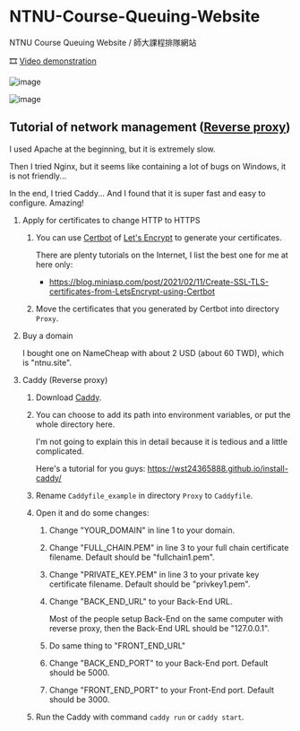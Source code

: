 # NTNU-Course-Queuing-Website
NTNU Course Queuing Website / 師大課程排隊網站

:film_strip: [Video demonstration](https://drive.google.com/file/d/1kD20a2p87bEUbMNY-0_bzJAPP7JunoJ5/view?usp=sharing)

![image](https://user-images.githubusercontent.com/66176726/155833713-bda110dc-5cb7-4ad4-a89c-c13edfde0c7e.png)

![image](https://user-images.githubusercontent.com/66176726/155833731-ead14ef4-c0b4-48e0-b1b3-b6b10acd4f20.png)

## Tutorial of network management ([Reverse proxy](https://zh.wikipedia.org/wiki/%E5%8F%8D%E5%90%91%E4%BB%A3%E7%90%86))

I used Apache at the beginning, but it is extremely slow.

Then I tried Nginx, but it seems like containing a lot of bugs on Windows, it is not friendly...

In the end, I tried Caddy... And I found that it is super fast and easy to configure. Amazing!

1. Apply for certificates to change HTTP to HTTPS

   1. You can use [Certbot](https://certbot.eff.org/) of [Let's Encrypt](https://letsencrypt.org/zh-tw/) to generate your certificates.
   
      There are plenty tutorials on the Internet, I list the best one for me at here only:
      - https://blog.miniasp.com/post/2021/02/11/Create-SSL-TLS-certificates-from-LetsEncrypt-using-Certbot

   2. Move the certificates that you generated by Certbot into directory `Proxy`.
   
2. Buy a domain

   I bought one on NameCheap with about 2 USD (about 60 TWD), which is "ntnu.site".

3. Caddy (Reverse proxy)

   1. Download [Caddy](https://github.com/caddyserver/caddy/releases/download/v2.4.6/caddy_2.4.6_windows_amd64.zip).
   2. You can choose to add its path into environment variables, or put the whole directory here.

      I'm not going to explain this in detail because it is tedious and a little complicated.

      Here's a tutorial for you guys: https://wst24365888.github.io/install-caddy/
   3. Rename `Caddyfile_example` in directory `Proxy` to `Caddyfile`.
   4. Open it and do some changes:

      1. Change "YOUR_DOMAIN" in line 1 to your domain.
      2. Change "FULL_CHAIN.PEM" in line 3 to your full chain certificate filename. Default should be "fullchain1.pem".
      3. Change "PRIVATE_KEY.PEM" in line 3 to your private key certificate filename. Default should be "privkey1.pem".
      4. Change "BACK_END_URL" to your Back-End URL.

         Most of the people setup Back-End on the same computer with reverse proxy, then the Back-End URL should be "127.0.0.1".
      5. Do same thing to "FRONT_END_URL"
      6. Change "BACK_END_PORT" to your Back-End port. Default should be 5000.
      7. Change "FRONT_END_PORT" to your Front-End port. Default should be 3000.

   5. Run the Caddy with command `caddy run` or `caddy start`.
